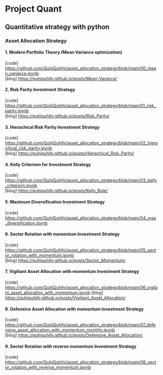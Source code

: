 # Project Quant
## Quantitative strategy with python

### Asset Allocation Strategy
#### 1. Modern Portfolio Theory (Mean Variance optimization)
[code] https://github.com/QuhiQuhihi/asset_allocation_strategy/blob/main/00_mean_variance.ipynb   
[blog] https://quhiquhihi.github.io/posts/Mean-Varance/   

#### 2. Risk Parity Investment Strategy
[code] https://github.com/QuhiQuhihi/asset_allocation_strategy/blob/main/01_risk_parity.ipynb  
[blog] https://quhiquhihi.github.io/posts/Risk_Parity/   

#### 3. Hierachical Risk Parity Investment Strategy
[code] https://github.com/QuhiQuhihi/asset_allocation_strategy/blob/main/02_hierachical_risk_parity.ipynb   
[blog] https://quhiquhihi.github.io/posts/Hierachical_Risk_Parity/   

#### 4. Kelly Criteriom for Investment Strategy
[code] https://github.com/QuhiQuhihi/asset_allocation_strategy/blob/main/03_kelly_criteriom.ipynb  
[blog] https://quhiquhihi.github.io/posts/Kelly_Rule/   

#### 5. Maximum Diversification Investment Strategy
[code] https://github.com/QuhiQuhihi/asset_allocation_strategy/blob/main/04_max_diversification.ipynb   

#### 6. Sector Rotation with momentum Investment Strategy
[code] https://github.com/QuhiQuhihi/asset_allocation_strategy/blob/main/05_sector_rotation_with_momentum.ipynb   
[blog] https://quhiquhihi.github.io/posts/Sector_Momentum/   

#### 7. Vigiliant Asset Allocation with momentum Investment Strategy
[code] https://github.com/QuhiQuhihi/asset_allocation_strategy/blob/main/06_vigilant_asset_allocation_with_momentum.ipynb
[blog] https://quhiquhihi.github.io/posts/Vigiliant_Asset_Allocation/   

#### 8. Defensive Asset Allocation with momentum Investment Strategy
[code] https://github.com/QuhiQuhihi/asset_allocation_strategy/blob/main/07_defensive_asset_allocation_with_momentum_monthly.ipynb   
[blog] https://quhiquhihi.github.io/posts/Defensive_Asset_Allocation/   

#### 9. Sector Rotation with reverse momentum Investment Strategy
[code] https://github.com/QuhiQuhihi/asset_allocation_strategy/blob/main/08_sector_rotation_with_reverse_momentum.ipynb